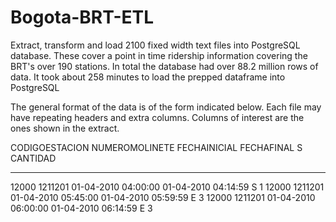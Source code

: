 # Bogota-BRT-ETL
Extract, transform and load 2100 fixed width text files into PostgreSQL database. These cover a point in time ridership information covering the BRT's over 190 stations. 
In total the database had over 88.2 million rows of data. It took about 258 minutes to load the prepped dataframe into PostgreSQL

The general format of the data is of the form indicated below. Each file may have repeating headers and extra columns. Columns of interest are the ones shown in the extract.

CODIGOESTACION                         NUMEROMOLINETE                         FECHAINICIAL        FECHAFINAL          S   CANTIDAD
-------------------------------------- -------------------------------------- ------------------- ------------------- - ----------
12000                                  1211201                                01-04-2010 04:00:00 01-04-2010 04:14:59 S          1
12000                                  1211201                                01-04-2010 05:45:00 01-04-2010 05:59:59 E          3
12000                                  1211201                                01-04-2010 06:00:00 01-04-2010 06:14:59 E          3

